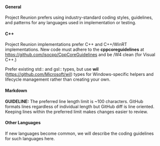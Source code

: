 #### General

Project Reunion prefers using industry-standard coding styles, guidelines, and patterns for any languages used in implementation or testing.

#### C++

Project Reunion implementations prefer C++ and C++/WinRT implementations.   New code must adhere to the **cppcoreguidelines** at 
https://github.com/isocpp/CppCoreGuidelines and be /W4 clean (for Visual C++.)

Prefer existing std:: and gsl:: types, but use **wil** (https://github.com/Microsoft/wil) types for Windows-specific helpers and lifecycle management 
rather than creating your own.

#### Markdown

**GUIDELINE:** The preferred line length limit is ~100 characters. GitHub formats lines regardless of individual length but GitHub diff is line oriented. 
Keeping lines within the preferred limit makes changes easier to review.

#### Other Languages

If new languages become common, we will describe the coding guidelines for such languages here.  
